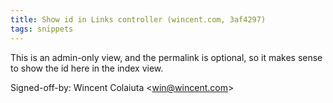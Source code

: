 ```yaml
---
title: Show id in Links controller (wincent.com, 3af4297)
tags: snippets
---
```


This is an admin-only view, and the permalink is optional, so it makes sense to show the id here in the index view.

Signed-off-by: Wincent Colaiuta &lt;win@wincent.com&gt;
